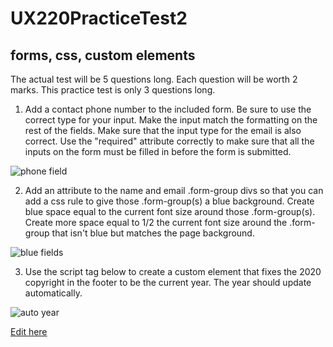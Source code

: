 # UX220PracticeTest2
## forms, css, custom elements

The actual test will be 5 questions long. Each question will be worth 2 marks. This practice test is only 3 questions long.

1. Add a contact phone number to the included form. Be sure to use the correct type for your input. 
Make the input match the formatting on the rest of the fields. Make sure that the input type for the 
email is also correct. Use the "required" attribute correctly to make sure that all the inputs on the 
form must be filled in before the form is submitted.

![phone field](readmeimages/phone.png)

2. Add an attribute to the name and email .form-group divs so that you can add a css rule to give those .form-group(s) a blue background. 
Create blue space equal to the current font size around those .form-group(s). Create more space equal to 1/2 the current font size around 
the .form-group that isn't blue but matches the page background.

![blue fields](readmeimages/form-blue.png)

3. Use the script tag below to create a custom element that fixes the 2020 copyright in the footer to be the current year.
The year should update automatically.

![auto year](readmeimages/copyright.png)

[Edit here](https://diy-pwa.dev/~/gh/kunal1118/UX220PracticeTest2)
